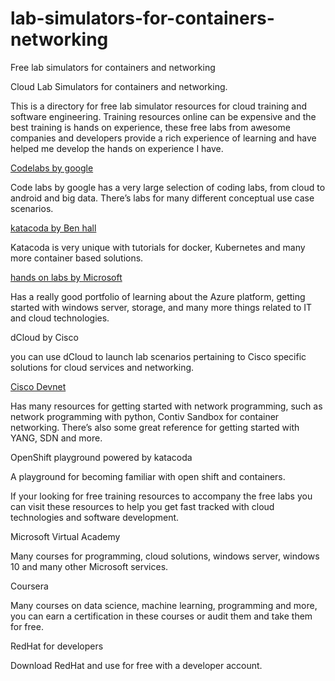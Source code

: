 # lab-simulators-for-containers-networking
Free lab simulators for containers and networking 

Cloud Lab Simulators for containers and networking.

This is a directory for free lab simulator resources for cloud training and software engineering. Training resources online can be expensive and the best training is hands on experience, these free labs from awesome companies and developers provide a rich experience of learning and have helped me develop the hands on experience I have.

[Codelabs by google](https://codelabs.developer.google.com)

Code labs by google has a very large selection of coding labs, from cloud to android and big data. There’s labs for many different conceptual use case scenarios.

[katacoda by Ben hall](https://katacoda.com)

Katacoda is very unique with tutorials for docker, Kubernetes and many more container based solutions.

[hands on labs by Microsoft](https://microsoft.com/handsonlabs)

Has a really good portfolio of learning about the Azure platform, getting started with windows server, storage, and many more things related to IT and cloud technologies.

dCloud by Cisco

you can use dCloud to launch lab scenarios pertaining to Cisco specific solutions for cloud services and networking.

[Cisco Devnet](https://developer.cisco.com)

Has many resources for getting started with network programming, such as network programming with python, Contiv Sandbox for container networking. There’s also some great reference for getting started with YANG, SDN and more.

OpenShift playground powered by katacoda

A playground for becoming familiar with open shift and containers.

If your looking for free training resources to accompany the free labs you can visit these resources to help you get fast tracked with cloud technologies and software development.

Microsoft Virtual Academy

Many courses for programming, cloud solutions, windows server, windows 10 and many other Microsoft services.

Coursera

Many courses on data science, machine learning, programming and more, you can earn a certification in these courses or audit them and take them for free.


RedHat for developers

Download RedHat and use for free with a developer account.
